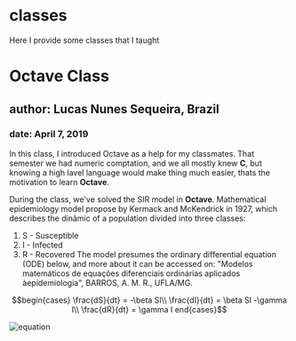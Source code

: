 # classes
Here I provide some classes that I taught

# Octave Class

## author: Lucas Nunes Sequeira, Brazil

### date: April 7, 2019

In this class, I introduced Octave as a help for my classmates. That semester we had numeric comptation, and we all mostly knew **C**, but knowing a high lavel language would make thing much easier, thats the motivation to learn **Octave**.

During the class, we've solved the SIR model in **Octave**. Mathematical epidemiology model propose by Kermack and McKendrick in 1927, which describes the dinâmic of a population divided into three classes:
  1. S - Susceptible
  2. I - Infected
  3. R - Recovered
The model presumes the ordinary differential equation (ODE) below, and more about it can be accessed on: "Modelos matemáticos de equações diferenciais ordinárias aplicados àepidemiologia", BARROS, A. M. R., UFLA/MG.

$$begin{cases}
\frac{dS}{dt} = -\beta SI\\
\frac{dI}{dt} = \beta SI -\gamma I\\
\frac{dR}{dt} = \gamma I
end{cases}$$

![equation](http://latex.codecogs.com/gif.download?%5Cfrac%7BdS%7D%7Bdt%7D%20%3D%20-%5Cbeta%20SI)  
